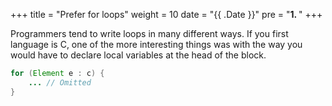 +++
title = "Prefer for loops"
weight = 10
date = "{{ .Date }}"
pre = "<b>1. </b>"
+++

Programmers tend to write loops in many different ways. If you first language is C, one of the more interesting things was with the way you would have to declare local variables at the head of the block.

```java
for (Element e : c) {
    ... // Omitted
}
```
